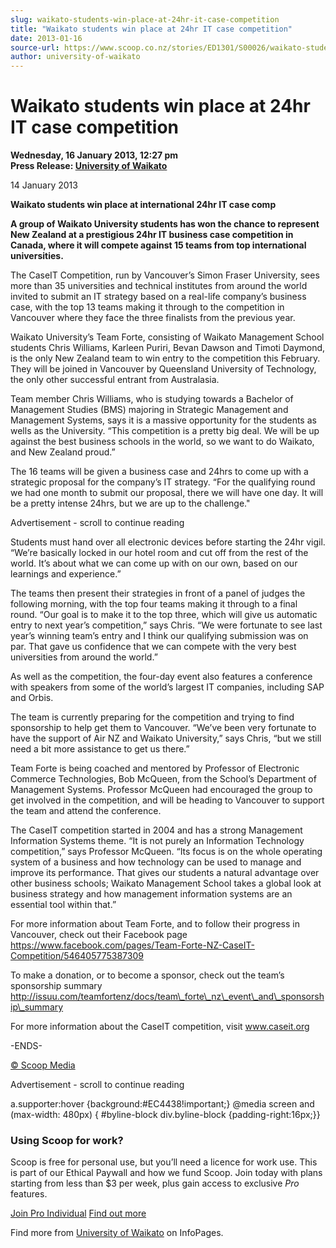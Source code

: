 ```yaml
---
slug: waikato-students-win-place-at-24hr-it-case-competition
title: "Waikato students win place at 24hr IT case competition"
date: 2013-01-16
source-url: https://www.scoop.co.nz/stories/ED1301/S00026/waikato-students-win-place-at-24hr-it-case-competition.htm
author: university-of-waikato
---
```

Waikato students win place at 24hr IT case competition
======================================================

**Wednesday, 16 January 2013, 12:27 pm**  
**Press Release: [University of Waikato](https://info.scoop.co.nz/University_of_Waikato)**

  
14 January 2013  

**Waikato students win place at international 24hr IT case comp**

**A group of Waikato University students has won the chance to represent New Zealand at a prestigious 24hr IT business case competition in Canada, where it will compete against 15 teams from top international universities.**

The CaseIT Competition, run by Vancouver’s Simon Fraser University, sees more than 35 universities and technical institutes from around the world invited to submit an IT strategy based on a real-life company’s business case, with the top 13 teams making it through to the competition in Vancouver where they face the three finalists from the previous year.

Waikato University’s Team Forte, consisting of Waikato Management School students Chris Williams, Karleen Puriri, Bevan Dawson and Timoti Daymond, is the only New Zealand team to win entry to the competition this February. They will be joined in Vancouver by Queensland University of Technology, the only other successful entrant from Australasia.

Team member Chris Williams, who is studying towards a Bachelor of Management Studies (BMS) majoring in Strategic Management and Management Systems, says it is a massive opportunity for the students as wells as the University. “This competition is a pretty big deal. We will be up against the best business schools in the world, so we want to do Waikato, and New Zealand proud.”

The 16 teams will be given a business case and 24hrs to come up with a strategic proposal for the company’s IT strategy. “For the qualifying round we had one month to submit our proposal, there we will have one day. It will be a pretty intense 24hrs, but we are up to the challenge."

Advertisement - scroll to continue reading





Students must hand over all electronic devices before starting the 24hr vigil. “We’re basically locked in our hotel room and cut off from the rest of the world. It’s about what we can come up with on our own, based on our learnings and experience.”

The teams then present their strategies in front of a panel of judges the following morning, with the top four teams making it through to a final round. “Our goal is to make it to the top three, which will give us automatic entry to next year’s competition,” says Chris. “We were fortunate to see last year’s winning team’s entry and I think our qualifying submission was on par. That gave us confidence that we can compete with the very best universities from around the world.”

As well as the competition, the four-day event also features a conference with speakers from some of the world’s largest IT companies, including SAP and Orbis.

The team is currently preparing for the competition and trying to find sponsorship to help get them to Vancouver. “We’ve been very fortunate to have the support of Air NZ and Waikato University,” says Chris, “but we still need a bit more assistance to get us there.”

Team Forte is being coached and mentored by Professor of Electronic Commerce Technologies, Bob McQueen, from the School’s Department of Management Systems. Professor McQueen had encouraged the group to get involved in the competition, and will be heading to Vancouver to support the team and attend the conference.

The CaseIT competition started in 2004 and has a strong Management Information Systems theme. “It is not purely an Information Technology competition,” says Professor McQueen. “Its focus is on the whole operating system of a business and how technology can be used to manage and improve its performance. That gives our students a natural advantage over other business schools; Waikato Management School takes a global look at business strategy and how management information systems are an essential tool within that.”

For more information about Team Forte, and to follow their progress in Vancouver, check out their Facebook page https://www.facebook.com/pages/Team-Forte-NZ-CaseIT-Competition/546405775387309

  
To make a donation, or to become a sponsor, check out the team’s sponsorship summary http://issuu.com/teamfortenz/docs/team\_forte\_nz\_event\_and\_sponsorship\_summary

  
For more information about the CaseIT competition, visit www.caseit.org

  
\-ENDS-  

[© Scoop Media](http://www.scoop.co.nz/about/terms.html)  

Advertisement - scroll to continue reading



a.supporter:hover {background:#EC4438!important;} @media screen and (max-width: 480px) { #byline-block div.byline-block {padding-right:16px;}}

### Using Scoop for work?

Scoop is free for personal use, but you’ll need a licence for work use. This is part of our Ethical Paywall and how we fund Scoop. Join today with plans starting from less than $3 per week, plus gain access to exclusive _Pro_ features.  
  
[Join Pro Individual](https://pro.scoop.co.nz/Individual/?from=ProIn24) [Find out more](https://pro.scoop.co.nz/using-scoop-for-work/?from=ProIn24)

Find more from [University of Waikato](https://info.scoop.co.nz/University_of_Waikato) on InfoPages.